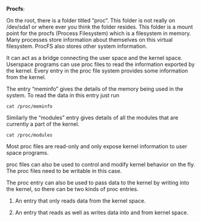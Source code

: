**Procfs**:

On the root, there is a folder titled “proc”. This folder is not really on /dev/sda1 or where ever you think the folder resides. 
This folder is a mount point for the procfs (Process Filesystem) which is a filesystem in memory. Many processes store information
about themselves on this virtual filesystem. ProcFS also stores other system information.

It can act as a bridge connecting the user space and the kernel space. Userspace programs can use proc files to read the information 
exported by the kernel. Every entry in the proc file system provides some information from the kernel.

The entry “meminfo”  gives the details of the memory being used in the system.
To read the data in this entry just run

```
cat /proc/meminfo
```
Similarly the “modules” entry gives details of all the modules that are currently a part of the kernel.

```
cat /proc/modules
```

Most proc files are read-only and only expose kernel information to user space programs.

proc files can also be used to control and modify kernel behavior on the fly. The proc files need to be writable in this case.

The proc entry can also be used to pass data to the kernel by writing into the kernel, so there can be two kinds of proc entries.

1. An entry that only reads data from the kernel space.

2. An entry that reads as well as writes data into and from kernel space.
